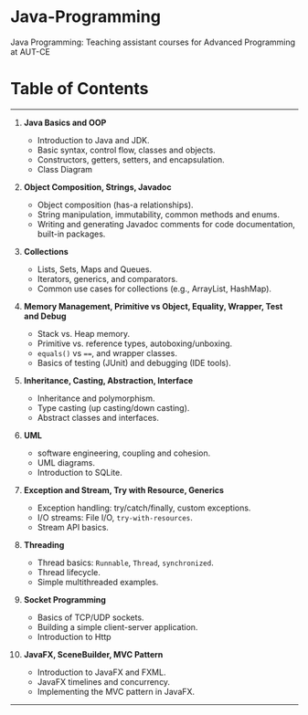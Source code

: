 # Java-Programming

Java Programming: Teaching assistant courses for Advanced Programming at AUT-CE 

# Table of Contents

---

1. **Java Basics and OOP**
    - Introduction to Java and JDK.
    - Basic syntax, control flow, classes and objects.
    - Constructors, getters, setters, and encapsulation.
    - Class Diagram

2. **Object Composition, Strings, Javadoc**
    - Object composition (has-a relationships).
    - String manipulation, immutability, common methods and enums.
    - Writing and generating Javadoc comments for code documentation, built-in packages.

3. **Collections**
    - Lists, Sets, Maps and Queues.
    - Iterators, generics, and comparators.
    - Common use cases for collections (e.g., ArrayList, HashMap).

4. **Memory Management, Primitive vs Object, Equality, Wrapper, Test and Debug**
    - Stack vs. Heap memory.
    - Primitive vs. reference types, autoboxing/unboxing.
    - `equals()` vs `==`, and wrapper classes.
    - Basics of testing (JUnit) and debugging (IDE tools).

5. **Inheritance, Casting, Abstraction, Interface**
    - Inheritance and polymorphism.
    - Type casting (up casting/down casting).
    - Abstract classes and interfaces.
   
6. **UML**
    - software engineering, coupling and cohesion.
    - UML diagrams.
    - Introduction to SQLite.
   
7. **Exception and Stream, Try with Resource, Generics**
    - Exception handling: try/catch/finally, custom exceptions.
    - I/O streams: File I/O, `try-with-resources`.
    - Stream API basics.
   
8. **Threading**
    - Thread basics: `Runnable`, `Thread`, `synchronized`.
    - Thread lifecycle.
    - Simple multithreaded examples.

9. **Socket Programming**
    - Basics of TCP/UDP sockets.
    - Building a simple client-server application.
    - Introduction to Http

10. **JavaFX, SceneBuilder, MVC Pattern**
    - Introduction to JavaFX and FXML.
    - JavaFX timelines and concurrency.
    - Implementing the MVC pattern in JavaFX.

---

